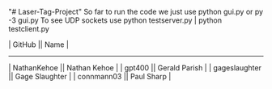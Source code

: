 "# Laser-Tag-Project" 
So far to run the code we just use python gui.py or py -3 gui.py
To see UDP sockets use python testserver.py | python testclient.py

| GitHub || Name |
____________________________________
| NathanKehoe || Nathan Kehoe |
| gpt400 || Gerald Parish |
| gageslaughter || Gage Slaughter |
| connmann03 || Paul Sharp |